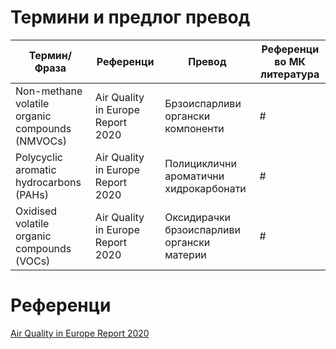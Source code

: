 # Термини и предлог превод

Термин/Фраза | Референци | Превод | Референци во МК литература |
------------------------------------------------| ------------------- | ---------------------------------------------- | ---------------|
Non-methane volatile organic compounds (NMVOCs) | Air Quality in Europe Report 2020 | Брзоиспарливи органски компоненти    | # |
Polycyclic aromatic hydrocarbons (PAHs)  | Air Quality in Europe Report 2020  | Полициклични ароматични хидрокарбонати    | # |
Оxidised volatile organic compounds (VOCs) | Air Quality in Europe Report 2020 | Оксидирачки брзоиспарливи органски материи | # |



# Референци

[Air Quality in Europe Report 2020](https://www.eea.europa.eu//publications/air-quality-in-europe-2020-report)
